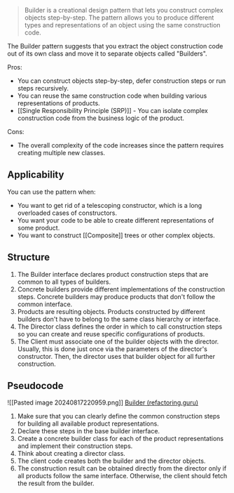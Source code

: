 > Builder is a creational design pattern that lets you construct complex objects step-by-step. The pattern allows you to produce different types and representations of an object using the same construction code.

The Builder pattern suggests that you extract the object construction code out of its own class and move it to separate objects called "Builders".

Pros:
- You can construct objects step-by-step, defer construction steps or run steps recursively.
- You can reuse the same construction code when building various representations of products.
- [[Single Responsibility Principle (SRP)]] - You can isolate complex construction code from the business logic of the product.

Cons:
- The overall complexity of the code increases since the pattern requires creating multiple new classes.
## Applicability
You can use the pattern when:
- You want to get rid of a telescoping constructor, which is a long overloaded cases of constructors.
- You want your code to be able to create different representations of some product.
- You want to construct [[Composite]] trees or other complex objects.
## Structure
1. The Builder interface declares product construction steps that are common to all types of builders.
2. Concrete builders provide different implementations of the construction steps. Concrete builders may produce products that don't follow the common interface.
3. Products are resulting objects. Products constructed by different builders don't have to belong to the same class hierarchy or interface.
4. The Director class defines the order in which to call construction steps so you can create and reuse specific configurations of products.
5. The Client must associate one of the builder objects with the director. Usually, this is done just once via the parameters of the director's constructor. Then, the director uses that builder object for all further construction.
## Pseudocode
![[Pasted image 20240817220959.png]]
[Builder (refactoring.guru)](https://refactoring.guru/design-patterns/builder)

1. Make sure that you can clearly define the common construction steps for building all available product representations. 
2. Declare these steps in the base builder interface.
3. Create a concrete builder class for each of the product representations and implement their construction steps.
4. Think about creating a director class.
5. The client code creates both the builder and the director objects.
6. The construction result can be obtained directly from the director only if all products follow the same interface. Otherwise, the client should fetch the result from the builder.